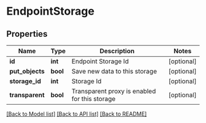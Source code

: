 # EndpointStorage

## Properties
Name | Type | Description | Notes
------------ | ------------- | ------------- | -------------
**id** | **int** | Endpoint Storage Id | [optional] 
**put_objects** | **bool** | Save new data to this storage | [optional] 
**storage_id** | **int** | Storage Id | [optional] 
**transparent** | **bool** | Transparent proxy is enabled for this storage | [optional] 

[[Back to Model list]](../README.md#documentation-for-models) [[Back to API list]](../README.md#documentation-for-api-endpoints) [[Back to README]](../README.md)


